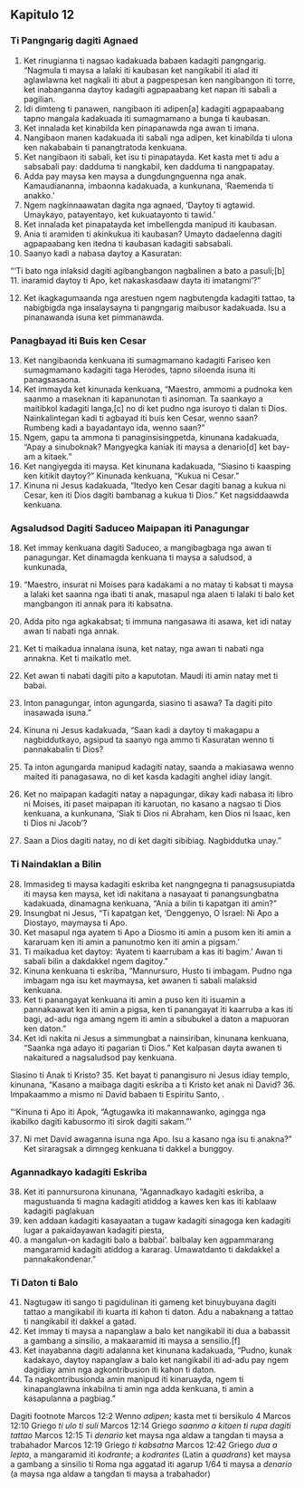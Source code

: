 Kapitulo 12
-----------

### Ti Pangngarig dagiti Agnaed

1. Ket rinugianna ti nagsao kadakuada babaen kadagiti pangngarig. “Nagmula ti maysa a lalaki iti kaubasan ket nangikabil iti alad iti aglawlawna ket nagkali iti abut a pagpespesan ken nangibangon iti torre, ket inabanganna daytoy kadagiti agpapaabang ket napan iti sabali a pagilian.
2. Idi dimteng ti panawen, nangibaon iti adipen[a] kadagiti agpapaabang tapno mangala kadakuada iti sumagmamano a bunga ti kaubasan.
3. Ket innalada ket kinabilda ken pinapanawda nga awan ti imana.
4. Nangibaon manen kadakuada iti sabali nga adipen, ket kinabilda ti ulona ken nakababain ti panangtratoda kenkuana.
5. Ket nangibaon iti sabali, ket isu ti pinapatayda. Ket kasta met ti adu a sabsabali pay: dadduma ti nangkabil, ken dadduma ti nangpapatay.
6. Adda pay maysa ken maysa a dungdungnguenna nga anak. Kamaudiananna, imbaonna kadakuada, a kunkunana, ‘Raemenda ti anakko.’
7. Ngem nagkinnaawatan dagita nga agnaed, ‘Daytoy ti agtawid. Umaykayo, patayentayo, ket kukuatayonto ti tawid.’
8. Ket innalada ket pinapatayda ket imbellengda manipud iti kaubasan.
9. Ania ti aramiden ti akinkukua iti kaubasan? Umayto dadaelenna dagiti agpapaabang ken itedna ti kaubasan kadagiti sabsabali.
10. Saanyo kadi a nabasa daytoy a Kasuratan:

“‘Ti bato nga inlaksid dagiti agibangbangon
nagbalinen a bato a pasuli;[b]
11. inaramid daytoy ti Apo, ket nakaskasdaaw dayta iti imatangmi’?”

12. Ket ikagkagumaanda nga arestuen ngem nagbutengda kadagiti tattao, ta nabigbigda nga insalaysayna ti pangngarig maibusor kadakuada. Isu a pinanawanda isuna ket pimmanawda.

### Panagbayad iti Buis ken Cesar

13. Ket nangibaonda kenkuana iti sumagmamano kadagiti Fariseo ken sumagmamano kadagiti taga Herodes, tapno siloenda isuna iti panagsasaona.
14. Ket immayda ket kinunada kenkuana, “Maestro, ammomi a pudnoka ken saanmo a maseknan iti kapanunotan ti asinoman. Ta saankayo a maitibkol kadagiti langa,[c] no di ket pudno nga isuroyo ti dalan ti Dios. Nainkalintegan kadi ti agbayad iti buis ken Cesar, wenno saan? Rumbeng kadi a bayadantayo ida, wenno saan?”
15. Ngem, gapu ta ammona ti panaginsisingpetda, kinunana kadakuada, “Apay a sinuboknak? Mangyegka kaniak iti maysa a denario[d] ket bay-am a kitaek.”
16. Ket nangiyegda iti maysa. Ket kinunana kadakuada, “Siasino ti kaasping ken kitikit daytoy?” Kinunada kenkuana, “Kukua ni Cesar.”
17. Kinuna ni Jesus kadakuada, “Itedyo ken Cesar dagiti banag a kukua ni Cesar, ken iti Dios dagiti bambanag a kukua ti Dios.” Ket nagsiddaawda kenkuana.

### Agsaludsod Dagiti Saduceo Maipapan iti Panagungar

18. Ket immay kenkuana dagiti Saduceo, a mangibagbaga nga awan ti panagungar. Ket dinamagda kenkuana ti maysa a saludsod, a kunkunada,
19. “Maestro, insurat ni Moises para kadakami a no matay ti kabsat ti maysa a lalaki ket saanna nga ibati ti anak, masapul nga alaen ti lalaki ti balo ket mangbangon iti annak para iti kabsatna.
20. Adda pito nga agkakabsat; ti immuna nangasawa iti asawa, ket idi natay awan ti nabati nga annak.
21. Ket ti maikadua innalana isuna, ket natay, nga awan ti nabati nga annakna. Ket ti maikatlo met.
22. Ket awan ti nabati dagiti pito a kaputotan. Maudi iti amin natay met ti babai.
23. Inton panagungar, inton agungarda, siasino ti asawa? Ta dagiti pito inasawada isuna.”

24. Kinuna ni Jesus kadakuada, “Saan kadi a daytoy ti makagapu a nagbiddutkayo, agsipud ta saanyo nga ammo ti Kasuratan wenno ti pannakabalin ti Dios?
25. Ta inton agungarda manipud kadagiti natay, saanda a makiasawa wenno maited iti panagasawa, no di ket kasda kadagiti anghel idiay langit.
26. Ket no maipapan kadagiti natay a napagungar, dikay kadi nabasa iti libro ni Moises, iti paset maipapan iti karuotan, no kasano a nagsao ti Dios kenkuana, a kunkunana, ‘Siak ti Dios ni Abraham, ken Dios ni Isaac, ken ti Dios ni Jacob’?
27. Saan a Dios dagiti natay, no di ket dagiti sibibiag. Nagbiddutka unay.”

### Ti Naindaklan a Bilin

28. Immasideg ti maysa kadagiti eskriba ket nangngegna ti panagsusupiatda iti maysa ken maysa, ket idi nakitana a nasayaat ti panangsungbatna kadakuada, dinamagna kenkuana, “Ania a bilin ti kapatgan iti amin?”
29. Insungbat ni Jesus, “Ti kapatgan ket, ‘Denggenyo, O Israel: Ni Apo a Diostayo, maymaysa ti Apo.
30. Ket masapul nga ayatem ti Apo a Diosmo iti amin a pusom ken iti amin a kararuam ken iti amin a panunotmo ken iti amin a pigsam.’
31. Ti maikadua ket daytoy: ‘Ayatem ti kaarrubam a kas iti bagim.’ Awan ti sabali bilin a dakdakkel ngem dagitoy.”
32. Kinuna kenkuana ti eskriba, “Mannursuro, Husto ti imbagam. Pudno nga imbagam nga isu ket maymaysa, ket awanen ti sabali malaksid kenkuana.
33. Ket ti panangayat kenkuana iti amin a puso ken iti isuamin a pannakaawat ken iti amin a pigsa, ken ti panangayat iti kaarruba a kas iti bagi, ad-adu nga amang ngem iti amin a sibubukel a daton a mapuoran ken daton.”
34. Ket idi nakita ni Jesus a simmungbat a nainsiriban, kinunana kenkuana, “Saanka nga adayo iti pagarian ti Dios.” Ket kalpasan dayta awanen ti nakaitured a nagsaludsod pay kenkuana.

Siasino ti Anak ti Kristo?
35. Ket bayat ti panangisuro ni Jesus idiay templo, kinunana, “Kasano a maibaga dagiti eskriba a ti Kristo ket anak ni David?
36. Impakaammo a mismo ni David babaen ti Espiritu Santo, .

“‘Kinuna ti Apo iti Apok, “Agtugawka iti makannawanko, agingga nga ikabilko dagiti kabusormo iti sirok dagiti sakam.”’

37. Ni met David awaganna isuna nga Apo. Isu a kasano nga isu ti anakna?” Ket siraragsak a dimngeg kenkuana ti dakkel a bunggoy.

### Agannadkayo kadagiti Eskriba

38. Ket iti pannursurona kinunana, “Agannadkayo kadagiti eskriba, a magustuanda ti magna kadagiti atiddog a kawes ken kas iti kablaaw kadagiti paglakuan
39. ken addaan kadagiti kasayaatan a tugaw kadagiti sinagoga ken kadagiti lugar a pakaidayawan kadagiti piesta,
40. a mangalun-on kadagiti balo a babbai’. balbalay ken agpammarang mangaramid kadagiti atiddog a kararag. Umawatdanto ti dakdakkel a pannakakondenar.”

### Ti Daton ti Balo

41. Nagtugaw iti sango ti pagidulinan iti gameng ket binuybuyana dagiti tattao a mangikabil iti kuarta iti kahon ti daton. Adu a nabaknang a tattao ti nangikabil iti dakkel a gatad.
42. Ket immay ti maysa a napanglaw a balo ket nangikabil iti dua a babassit a gambang a sinsilio, a makaaramid iti maysa a sensilio.[f]
43. Ket inayabanna dagiti adalanna ket kinunana kadakuada, “Pudno, kunak kadakayo, daytoy napanglaw a balo ket nangikabil iti ad-adu pay ngem dagidiay amin nga agkontribusion iti kahon ti daton.
44. Ta nagkontribusionda amin manipud iti kinaruayda, ngem ti kinapanglawna inkabilna ti amin nga adda kenkuana, ti amin a kasapulanna a pagbiag.”

Dagiti footnote
Marcos 12:2 Wenno *adipen*; kasta met ti bersikulo 4
Marcos 12:10 Griego *ti ulo ti suli*
Marcos 12:14 Griego *saanmo a kitaen ti rupa dagiti tattao*
Marcos 12:15 Ti *denario* ket maysa nga aldaw a tangdan ti maysa a trabahador
Marcos 12:19 Griego *ti kabsatna*
Marcos 12:42 Griego *dua a lepta*, a mangaramid iti *kodrante*; a *kodrantes* (Latin a *quadrans*) ket maysa a gambang a sinsilio ti Roma nga aggatad iti agarup 1/64 ti maysa a *denario* (a maysa nga aldaw a tangdan ti maysa a trabahador)